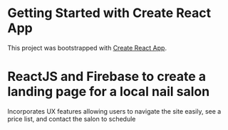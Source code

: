 # Getting Started with Create React App

This project was bootstrapped with [Create React App](https://github.com/facebook/create-react-app).

# ReactJS and Firebase to create a landing page for a local nail salon

Incorporates UX features allowing users to navigate the site easily, see a price list, and 
contact the salon to schedule